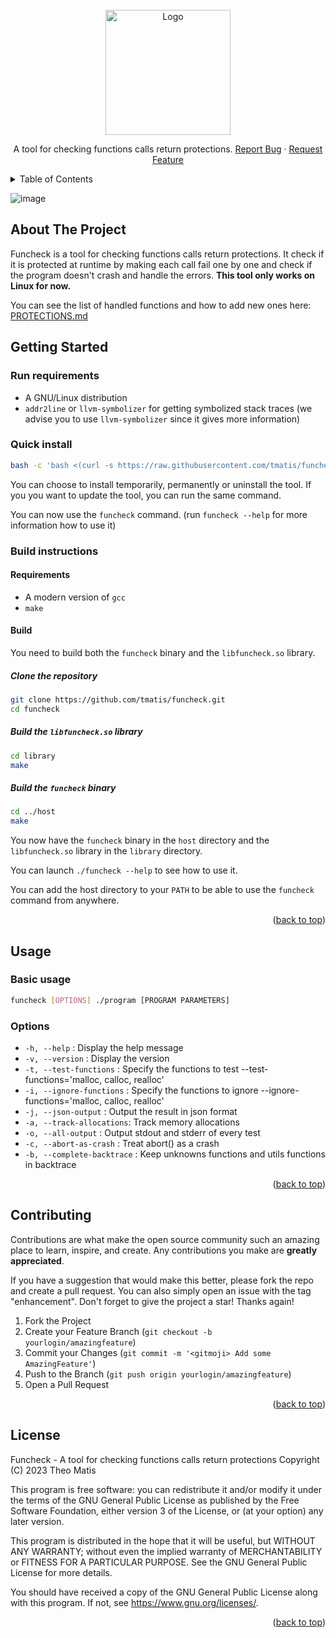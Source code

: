 <br />
<div align="center">
  <a href="https://github.com/tmatis/funcheck">
    <img src="https://user-images.githubusercontent.com/54767855/227778602-a56ecf02-4d6e-4472-8054-5e2e551eb42e.png" alt="Logo" height="200"/>
  </a>

  <p align="center">
    A tool for checking functions calls return protections.
    <a href="https://github.com/tmatis/funcheck/issues">Report Bug</a>
    ·
    <a href="https://github.com/tmatis/funcheck/issues">Request Feature</a>
  </p>
</div>

<details>
  <summary>Table of Contents</summary>
  <ol>
    <li>
      <a href="#about-the-project">About The Project</a>
    </li>
    <li>
      <a href="#getting-started">Getting Started</a>
      <ul>
        <li><a href="#run-requirements">Run requirements</a></li>
        <li><a href="#quick-install">Quick install</a></li>
        <li><a href="#build-instructions">Build instructions</a></li>
      </ul>
    </li>
    <li>
      <a href="#usage">Usage</a>
      <ul>
        <li><a href="#basic-usage">Basic usage</a></li>
        <li><a href="#options">Options</a></li>
      </ul>
    <li><a href="#contributing">Contributing</a></li>
    <li><a href="#license">License</a></li>
    </li>
  </ol>
</details>

![image](https://user-images.githubusercontent.com/54767855/227782671-b88067e2-76ff-4e77-9067-3f7b937376c4.png)

## About The Project

Funcheck is a tool for checking functions calls return protections. It check if it is protected at runtime by
making each call fail one by one and check if the program doesn't crash and handle the errors.
**This tool only works on Linux for now.**

You can see the list of handled functions and how to add new ones here: [PROTECTIONS.md](https://github.com/tmatis/funcheck/blob/main/PROTECTIONS.md)

## Getting Started

### Run requirements

- A GNU/Linux distribution
- `addr2line` or `llvm-symbolizer` for getting symbolized stack traces (we advise you to use `llvm-symbolizer` since it gives more information)

### Quick install

```bash
bash -c 'bash <(curl -s https://raw.githubusercontent.com/tmatis/funcheck/main/scripts/install.sh)'
```

You can choose to install temporarily, permanently or uninstall the tool.
If you you want to update the tool, you can run the same command.

You can now use the `funcheck` command. (run `funcheck --help` for more information how to use it)

### Build instructions

#### Requirements

- A modern version of `gcc`
- `make`

#### Build

You need to build both the `funcheck` binary and the `libfuncheck.so` library.

##### Clone the repository

```bash
git clone https://github.com/tmatis/funcheck.git
cd funcheck
```

##### Build the `libfuncheck.so` library

```bash
cd library
make
```

##### Build the `funcheck` binary

```bash
cd ../host
make
```

You now have the `funcheck` binary in the `host` directory and the `libfuncheck.so` library in the `library` directory.

You can launch `./funcheck --help` to see how to use it.

You can add the host directory to your `PATH` to be able to use the `funcheck` command from anywhere.

<p align="right">(<a href="#top">back to top</a>)</p>

## Usage

### Basic usage

```bash
funcheck [OPTIONS] ./program [PROGRAM PARAMETERS]
```

### Options

- `-h, --help` : Display the help message
- `-v, --version` : Display the version
- `-t, --test-functions` : Specify the functions to test --test-functions='malloc, calloc, realloc'
- `-i, --ignore-functions` : Specify the functions to ignore --ignore-functions='malloc, calloc, realloc'
- `-j, --json-output` : Output the result in json format
- `-a, --track-allocations`: Track memory allocations
- `-o, --all-output` : Output stdout and stderr of every test
- `-c, --abort-as-crash` : Treat abort() as a crash
- `-b, --complete-backtrace` :  Keep unknowns functions and utils functions in backtrace

<p align="right">(<a href="#top">back to top</a>)</p>

## Contributing

Contributions are what make the open source community such an amazing place to learn, inspire, and create. Any contributions you make are **greatly appreciated**.

If you have a suggestion that would make this better, please fork the repo and create a pull request. You can also simply open an issue with the tag "enhancement".
Don't forget to give the project a star! Thanks again!

1. Fork the Project
2. Create your Feature Branch (`git checkout -b yourlogin/amazingfeature`)
3. Commit your Changes (`git commit -m '<gitmoji> Add some AmazingFeature'`)
4. Push to the Branch (`git push origin yourlogin/amazingfeature`)
5. Open a Pull Request

<p align="right">(<a href="#top">back to top</a>)</p>

## License

Funcheck - A tool for checking functions calls return protections
Copyright (C) 2023  Theo Matis

This program is free software: you can redistribute it and/or modify
it under the terms of the GNU General Public License as published by
the Free Software Foundation, either version 3 of the License, or
(at your option) any later version.

This program is distributed in the hope that it will be useful,
but WITHOUT ANY WARRANTY; without even the implied warranty of
MERCHANTABILITY or FITNESS FOR A PARTICULAR PURPOSE.  See the
GNU General Public License for more details.

You should have received a copy of the GNU General Public License
along with this program.  If not, see <https://www.gnu.org/licenses/>.

<p align="right">(<a href="#top">back to top</a>)</p>